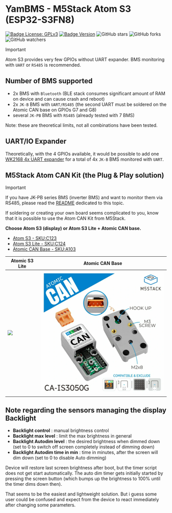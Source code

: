 # YamBMS - M5Stack Atom S3 (ESP32-S3FN8)

[![Badge License: GPLv3](https://img.shields.io/badge/License-GPLv3-brightgreen.svg)](https://www.gnu.org/licenses/gpl-3.0)
[![Badge Version](https://img.shields.io/github/v/release/Sleeper85/esphome-yambms?include_prereleases&color=yellow&logo=DocuSign&logoColor=white)](https://github.com/Sleeper85/esphome-yambms/releases/latest)
![GitHub stars](https://img.shields.io/github/stars/Sleeper85/esphome-yambms)
![GitHub forks](https://img.shields.io/github/forks/Sleeper85/esphome-yambms)
![GitHub watchers](https://img.shields.io/github/watchers/Sleeper85/esphome-yambms)

> [!IMPORTANT]
> Atom S3 provides very few GPIOs without UART expander.
> BMS monitoring with `UART` or `RS485` is recommended.

## Number of BMS supported

* 2x BMS with `Bluetooth` (BLE stack consumes significant amount of RAM on device and can cause crash and reboot)
* 2x `JK-B` BMS with `UART/RS485` (the second UART must be soldered on the Atomic CAN base on GPIOs G7 and G8)
* several `JK-PB` BMS with `RS485` (already tested with 7 BMS)

Note: these are theoretical limits, not all combinations have been tested.

## UART/IO Expander

Theoretically, with the 4 GPIOs available, it would be possible to add one [WK2168 4x UART expander](https://esphome.io/components/weikai.html) for a total of 4x `JK-B` BMS monitored with `UART`.

## M5Stack Atom CAN Kit (the Plug & Play solution)

> [!IMPORTANT] 
> If you have JK-PB series BMS (inverter BMS) and want to monitor them via RS485, please read the [README](BMS_JK-PB_RS485_solution.md) dedicated to this topic.

If soldering or creating your own board seems complicated to you, know that it is possible to use the Atom CAN Kit from M5Stack.<br>

**Choose Atom S3 (display) or Atom S3 Lite + Atomic CAN base.**

- [Atom S3 - SKU:C123](https://docs.m5stack.com/en/core/AtomS3)
- [Atom S3 Lite - SKU:C124](https://docs.m5stack.com/en/core/AtomS3%20Lite)
- [Atomic CAN Base - SKU:A103](https://docs.m5stack.com/en/atom/Atomic%20CAN%20Base)

| Atomic S3 Lite | Atomic CAN Base |
| --- | --- |
| <img src="../../images/Atom_S3_Lite.png" width="450"> | <img src="../../images/CAN_Transceiver_M5Stack_Atomic_CAN_Base.png" width="450"> |

## Note regarding the sensors managing the display Backlight

* **Backlight control** : manual brightness control
* **Backlight max level** : limit the max brightness in general
* **Backlight Autodim level** : the desired brightness when dimmed down (set to 0 to switch off screen completely instead of dimming down)
* **Backlight Autodim time in min** :  time in minutes, after the screen will dim down (set to 0 to disable Auto dimming) 

Device will restore last screen brightness after boot, but the timer script does not get start automatically.
The auto dim timer gets initially started by pressing the screen button (which bumps up the brightness to 100% until the timer dims down then).

That seems to be the easiest and lightweight solution.
But i guess some user could be confused and expect from the device to react immediately after changing some parameters.